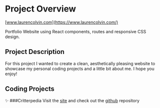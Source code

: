 # Project Overview
[www.laurencolvin.com](https://www.laurencolvin.com/)

Portfolio Website using React components, routes and responsive CSS design.

## Project Description

For this project I wanted to create a clean, aesthetically pleasing website to showcase my personal coding projects and a little bit about me. I hope you enjoy!

## Coding Projects

:sparkles: ###Critterpedia
Visit the [site](https://laurencolvin.github.io/project-2-react/) and check out the [github](https://github.com/LaurenColvin/project-2-react) repository